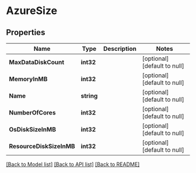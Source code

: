 # AzureSize

## Properties
Name | Type | Description | Notes
------------ | ------------- | ------------- | -------------
**MaxDataDiskCount** | **int32** |  | [optional] [default to null]
**MemoryInMB** | **int32** |  | [optional] [default to null]
**Name** | **string** |  | [optional] [default to null]
**NumberOfCores** | **int32** |  | [optional] [default to null]
**OsDiskSizeInMB** | **int32** |  | [optional] [default to null]
**ResourceDiskSizeInMB** | **int32** |  | [optional] [default to null]

[[Back to Model list]](../README.md#documentation-for-models) [[Back to API list]](../README.md#documentation-for-api-endpoints) [[Back to README]](../README.md)


